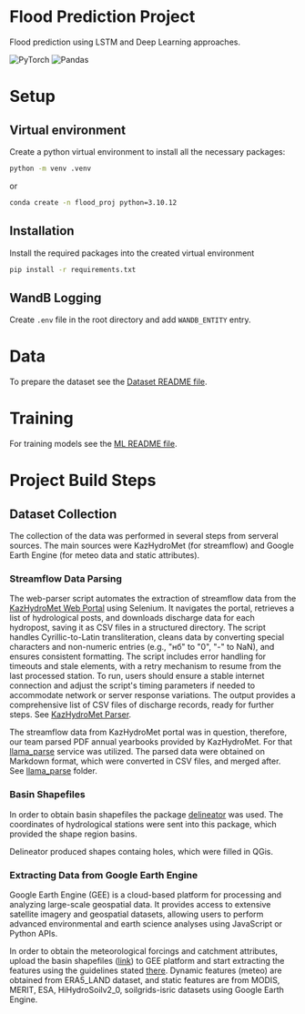 # Flood Prediction Project

Flood prediction using LSTM and Deep Learning approaches.

![PyTorch](https://img.shields.io/badge/PyTorch-%23EE4C2C.svg?style=for-the-badge&logo=PyTorch&logoColor=white)
![Pandas](https://img.shields.io/badge/pandas-%23150458.svg?style=for-the-badge&logo=pandas&logoColor=white)

# Setup

## Virtual environment

Create a python virtual environment to install all the necessary packages:

```bash
python -m venv .venv
```

or

```bash
conda create -n flood_proj python=3.10.12
```

## Installation

Install the required packages into the created virtual environment

```bash
pip install -r requirements.txt
```

## WandB Logging

Create `.env` file in the root directory and add `WANDB_ENTITY` entry.


# Data

To prepare the dataset see the [Dataset README file](./dataset/README.md).


# Training

For training models see the [ML README file](./ML/README.md).


# Project Build Steps


## Dataset Collection

The collection of the data was performed in several steps from serveral sources. The main sources were KazHydroMet (for streamflow) and Google Earth Engine (for meteo data and static attributes).


### Streamflow Data Parsing

The web-parser script automates the extraction of streamflow data from the [KazHydroMet Web Portal](http://ecodata.kz:3838/app_hydro_en/) using Selenium. It navigates the portal, retrieves a list of hydrological posts, and downloads discharge data for each hydropost, saving it as CSV files in a structured directory. The script handles Cyrillic-to-Latin transliteration, cleans data by converting special characters and non-numeric entries (e.g., "нб" to "0", "-" to NaN), and ensures consistent formatting. The script includes error handling for timeouts and stale elements, with a retry mechanism to resume from the last processed station. To run, users should ensure a stable internet connection and adjust the script's timing parameters if needed to accommodate network or server response variations. The output provides a comprehensive list of CSV files of discharge records, ready for further steps. See [KazHydroMet Parser](./dataset/kazhydromet_parser/).

The streamflow data from KazHydroMet portal was in question, therefore, our team parsed PDF annual yearbooks provided by KazHydroMet. For that [llama_parse](https://www.llamaindex.ai/llamaparse) service was utilized. The parsed data were obtained on Markdown format, which were converted in CSV files, and merged after. See [llama_parse](./llama_parse/) folder.


### Basin Shapefiles

In order to obtain basin shapefiles the package [delineator](https://github.com/mheberger/delineator) was used. The coordinates of hydrological stations were sent into this package, which provided the shape region basins.

Delineator produced shapes containg holes, which were filled in QGis.


### Extracting Data from Google Earth Engine

Google Earth Engine (GEE) is a cloud-based platform for processing and analyzing large-scale geospatial data. It provides access to extensive satellite imagery and geospatial datasets, allowing users to perform advanced environmental and earth science analyses using JavaScript or Python APIs.

In order to obtain the meteorological forcings and catchment attributes, upload the basin shapefiles ([link](https://huggingface.co/datasets/floodpeople/sigma_dataset)) to GEE platform and start extracting the features using the guidelines stated [there](./dataset/README.md). Dynamic features (meteo) are obtained from ERA5_LAND dataset, and  static features are from MODIS, MERIT, ESA, HiHydroSoilv2_0, soilgrids-isric datasets using Google Earth Engine.
 
